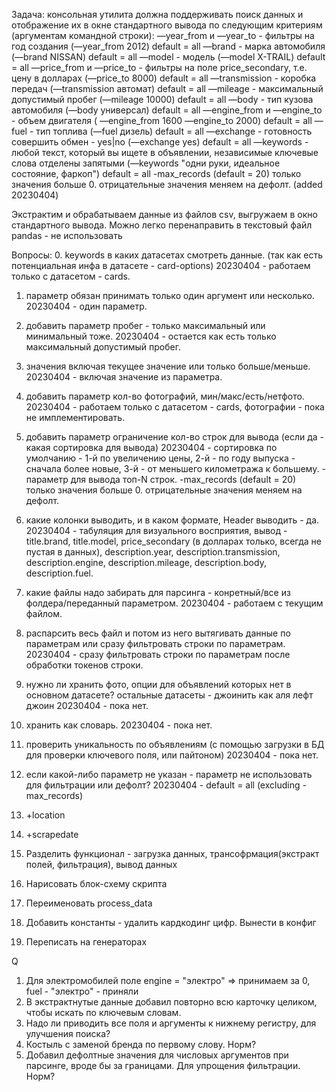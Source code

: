 Задача:
консольная утилита должна поддерживать поиск данных и отображение их в окне стандартного вывода по следующим критериям (аргументам командной строки):
—year_from и —year_to - фильтры на год создания (—year_from 2012) default = all
—brand - марка автомобиля (—brand NISSAN) default = all
—model - модель (—model X-TRAIL) default = all
—price_from и —price_to - фильтры на поле price_secondary, т.е. цену в долларах (—price_to 8000) default = all
—transmission - коробка передач (—transmission автомат) default = all
—mileage - максимальный допустимый пробег (—mileage 10000) default = all
—body - тип кузова автомобиля (—body универсал) default = all
—engine_from и —engine_to - объем двигателя ( —engine_from 1600 —engine_to 2000) default = all
—fuel - тип топлива (—fuel дизель) default = all
—exchange - готовность совершить обмен - yes|no (—exchange yes) default = all
—keywords - любой текст, который вы ищете в объявлении, независимые ключевые слова отделены запятыми (—keywords "одни руки, идеальное состояние, фаркоп") default = all
-max_records (default = 20) только значения больше 0. отрицательные значения меняем на дефолт. (added 20230404)

Экстрактим и обрабатываем данные из файлов csv, выгружаем в окно стандартного вывода. Можно легко перенаправить в текстовый файл
pandas - не использовать


Вопросы:
0. keywords в каких датасетах смотреть данные. (так как есть потенциальная инфа в датасете - card-options)
	20230404 - работаем только с датасетом - cards.
1. параметр обязан принимать только один аргумент или несколько.
	20230404 - один параметр.
2. добавить параметр пробег - только максимальный или минимальный тоже.
	20230404 - остается как есть только максимальный допустимый пробег.
3. значения включая текущее значение или только больше/меньше.
	20230404 - включая значение из параметра.
4. добавить параметр кол-во фотографий, мин/макс/есть/нетфото.
	20230404 - работаем только с датасетом - cards, фотографии - пока не имплементировать.
5. добавить параметр ограничение кол-во строк для вывода (если да - какая сортировка для вывода)
	20230404 - сортировка по умолчанию - 1-й по увеличению цены, 2-й - по году выпуска - сначала более новые, 3-й - от меньшего километража к большему.
		     - параметр для вывода топ-N строк. -max_records (default = 20) только значения больше 0. отрицательные значения меняем на дефолт.
6. какие колонки выводить, и в каком формате, Header выводить - да.
	20230404 - табуляция для визуального восприятия, вывод - title.brand, title.model, price_secondary (в долларах только, всегда не пустая в данных),
				description.year, description.transmission,	description.engine, description.mileage, description.body, description.fuel.
7. какие файлы надо забирать для парсинга - конретный/все из фолдера/переданный параметром.
	20230404 - работаем с текущим файлом.
8. распарсить весь файл и потом из него вытягивать данные по параметрам или сразу фильтровать строки по параметрам.
	20230404 - сразу фильтровать строки по параметрам после обработки токенов строки.
9. нужно ли хранить фото, опции для объявлений которых нет в основном датасете?
	остальные датасеты - джоинить как аля лефт джоин
	20230404 - пока нет.
10. хранить как словарь.
	20230404 - пока нет.
11. проверить уникальность по объявлениям (с помощью загрузки в БД для проверки ключевого поля, или пайтоном)
	20230404 - пока нет.
12. если какой-либо параметр не указан - параметр не использовать для фильтрации или дефолт?
	20230404 -  default = all (excluding -max_records)
13. +location
14. +scrapedate

15. Разделить функционал - загрузка данных, трансофрмация(экстракт полей, фильтрация), вывод данных
16. Нарисовать блок-схему скрипта
17. Переименовать process_data
18. Добавить константы - удалить кардкодинг цифр. Вынести в конфиг
19. Переписать на генераторах

Q
1. Для электромобилей поле engine = "электро" => принимаем за 0, fuel - "электро" - приняли
2. В экстрактнутые данные добавил повторно всю карточку целиком, чтобы искать по ключевым словам.
3. Надо ли приводить все поля и аргументы к нижнему регистру, для улучшения поиска?
4. Костыль с заменой бренда по первому слову. Норм?
5. Добавил дефолтные значения для числовых аргументов при парсинге, вроде бы за границами. Для упрощения фильтрации. Норм?
